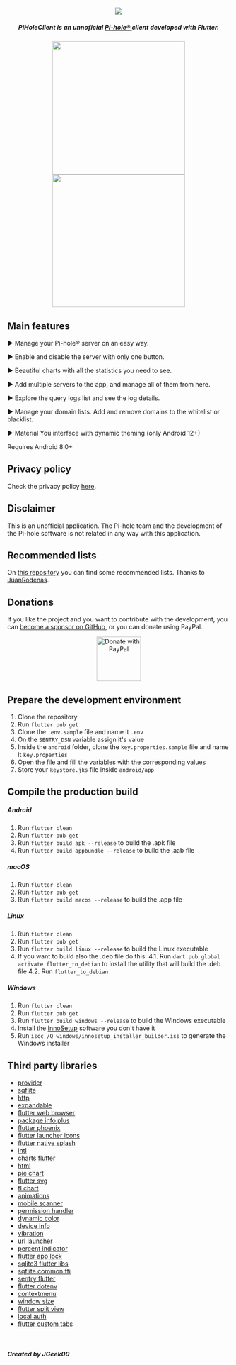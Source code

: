 <h1 align="center">
  <img src="https://github.com/tsutsu3/pi-hole-client/raw/main/assets/other/banner.png" />
</h1>

<h5 align="center">
  <b>
    PiHoleClient is an unnoficial
    <a href="https://pi-hole.net/" target="_blank" rel="noopener noreferrer">
      Pi-hole®
    </a>
    client developed with Flutter.</b>
</h5>

<p align="center">
  <a href="https://play.google.com/store/apps/details?id=com.jgeek00.pi_hole_client" target="_blank" rel="noopener noreferrer">
    <img src="/assets/other/get_google_play.png" width="300px">
  </a>
  <a href="https://github.com/tsutsu3/pi-hole-client/releases" target="_blank" rel="noopener noreferrer">
    <img src="/assets/other/get-github.png" width="300px">
  </a>
</p>

## Main features
<p>▶ Manage your Pi-hole® server on an easy way.</p>
<p>▶ Enable and disable the server with only one button.</p>
<p>▶ Beautiful charts with all the statistics you need to see.</p>
<p>▶ Add multiple servers to the app, and manage all of them from here.</p>
<p>▶ Explore the query logs list and see the log details.</p>
<p>▶ Manage your domain lists. Add and remove domains to the whitelist or blacklist.</p>
<p>▶ Material You interface with dynamic theming (only Android 12+)</p>
<p>Requires Android 8.0+</p>

## Privacy policy
Check the privacy policy [here](https://github.com/tsutsu3/pi-hole-client/wiki/Privacy-policy).

## Disclaimer
This is an unofficial application. The Pi-hole team and the development of the Pi-hole software is not related in any way with this application.

## Recommended lists
On [this repository](https://github.com/JuanRodenas/Pihole_list) you can find some recommended lists. Thanks to [JuanRodenas](https://github.com/JuanRodenas).

## Donations
If you like the project and you want to contribute with the development, you can [become a sponsor on GitHub](https://github.com/sponsors/JGeek00), or you can donate using PayPal.

<div align="center">
  <a href="https://www.paypal.com/donate/?hosted_button_id=T63UK6AVL3MG8">
    <img src="https://raw.githubusercontent.com/stefan-niedermann/paypal-donate-button/main/paypal-donate-button.png" alt="Donate with PayPal" height="100" />
  </a>
</div>

## Prepare the development environment
1. Clone the repository
2. Run ``flutter pub get``
3. Clone the ``.env.sample`` file and name it ``.env``
4. On the ``SENTRY_DSN`` variable assign it's value
5. Inside the ``android`` folder, clone the ``key.properties.sample`` file and name it ``key.properties``
6. Open the file and fill the variables with the corresponding values
7. Store your ``keystore.jks`` file inside ``android/app``


## Compile the production build
##### Android
1. Run ``flutter clean``
2. Run ``flutter pub get``
3. Run ``flutter build apk --release`` to build the .apk file
4. Run ``flutter build appbundle --release`` to build the .aab file

##### macOS
1. Run ``flutter clean``
2. Run ``flutter pub get``
3. Run ``flutter build macos --release`` to build the .app file

##### Linux
1. Run ``flutter clean``
2. Run ``flutter pub get``
3. Run ``flutter build linux --release`` to build the Linux executable
4. If you want to build also the .deb file do this:
  4.1. Run ``dart pub global activate flutter_to_debian`` to install the utility that will build the .deb file
  4.2. Run ``flutter_to_debian``

##### Windows
1. Run ``flutter clean``
2. Run ``flutter pub get``
3. Run ``flutter build windows --release`` to build the Windows executable
4. Install the [InnoSetup](https://jrsoftware.org/isdl.php) software you don't have it
5. Run ``iscc /Q windows/innosetup_installer_builder.iss`` to generate the Windows installer

## Third party libraries
- [provider](https://pub.dev/packages/provider)
- [sqflite](https://pub.dev/packages/sqflite)
- [http](https://pub.dev/packages/http)
- [expandable](https://pub.dev/packages/expandable)
- [flutter web browser](https://pub.dev/packages/flutter_web_browser)
- [package info plus](https://pub.dev/packages/package_info_plus)
- [flutter phoenix](https://pub.dev/packages/flutter_phoenix)
- [flutter launcher icons](https://pub.dev/packages/flutter_launcher_icons)
- [flutter native splash](https://pub.dev/packages/flutter_native_splash)
- [intl](https://pub.dev/packages/intl)
- [charts flutter](https://pub.dev/packages/charts_flutter)
- [html](https://pub.dev/packages/html)
- [pie chart](https://pub.dev/packages/pie_chart)
- [flutter svg](https://pub.dev/packages/flutter_svg)
- [fl chart](https://pub.dev/packages/fl_chart)
- [animations](https://pub.dev/packages/animations)
- [mobile scanner](https://pub.dev/packages/mobile_scanner)
- [permission handler](https://pub.dev/packages/permission_handler)
- [dynamic color](https://pub.dev/packages/dynamic_color)
- [device info](https://pub.dev/packages/device_info)
- [vibration](https://pub.dev/packages/vibration)
- [url launcher](https://pub.dev/packages/url_launcher)
- [percent indicator](https://pub.dev/packages/percent_indicator)
- [flutter app lock](https://pub.dev/packages/flutter_app_lock)
- [sqlite3 flutter libs](https://pub.dev/packages/sqlite3_flutter_libs)
- [sqflite common ffi](https://pub.dev/packages/sqflite_common_ffi)
- [sentry flutter](https://pub.dev/packages/sentry_flutter)
- [flutter dotenv](https://pub.dev/packages/flutter_dotenv)
- [contextmenu](https://pub.dev/packages/contextmenu)
- [window size](https://github.com/google/flutter-desktop-embedding)
- [flutter split view](https://github.com/TerminalStudio/flutter_split_view)
- [local auth](https://pub.dev/packages/local_auth)
- [flutter custom tabs](https://pub.dev/packages/flutter_custom_tabs)

<br>

##### Created by JGeek00

